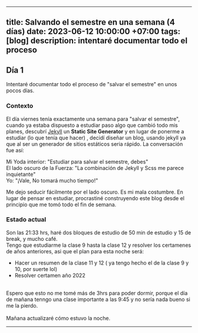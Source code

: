 
---
title: Salvando el semestre en una semana (4 días)
date: 2023-06-12 10:00:00 +07:00
tags: [blog]
description: intentaré documentar todo el proceso 
---

## Día 1

Intentaré documentar todo el proceso de "salvar el semestre" en unos pocos días.

### Contexto
El día viernes tenía exactamente una semana para "salvar el semestre", cuando ya estaba dispuesto a estudiar paso algo que cambió todo mis planes, descubrí  [Jekyll](https://jekyllrb.com/) un **Static Site Generator**
 y en lugar de ponerme a estudiar (lo que tenía que hacer) , decidí diseñar un blog, usando jekyll ya que al ser un generador de sitios estáticos seria rápido. La conversación fue así:

Mi Yoda interior: "Estudiar para salvar  el semestre, debes" <br>
El lado oscuro de la Fuerza: "La combinación de Jekyll y Scss me parece inquietante" <br>
Yo: "¡Vale, No tomará mucho tiempo!"

Me dejo seducir fácilmente por el lado oscuro. Es mi mala costumbre. En lugar de pensar en estudiar, procrastiné construyendo este blog desde el principio que me tomó todo el fin de semana. 

### Estado actual

Son las 21:33 hrs, haré dos bloques de estudio de 50 min de estudio y 15 de break, y mucho café.
<br>
Tengo que estudiarme la clase 9 hasta la clase 12 y resolver los certamenes de años anteriores, asi que el plan para esta noche será:
<br>
 * Hacer un resumen de la clase 11 y 12 ( ya tengo hecho el de la clase 9 y 10, por suerte lol)
 * Resolver certamen año 2022
<br>
Espero que esto no me tomé más de 3hrs para poder dormir, porque el día de mañana tenngo una clase importante a las 9:45 y no sería nada  bueno si me la pierdo.
<br>
<br>
Mañana actualizaré cómo estuvo la noche.
<hr>
